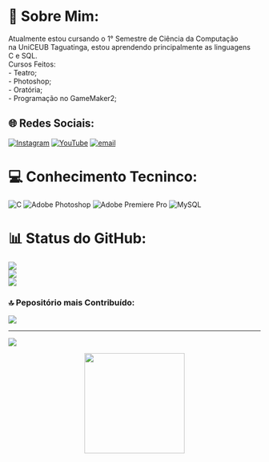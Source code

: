 # 💫 Sobre Mim:
Atualmente estou cursando o 1° Semestre de Ciência da Computação<br>na UniCEUB Taguatinga, estou aprendendo principalmente as linguagens<br>C e SQL.<br>Cursos Feitos:<br> - Teatro;<br> - Photoshop;<br> - Oratória;<br> - Programação no GameMaker2;


## 🌐 Redes Sociais:
[![Instagram](https://img.shields.io/badge/Instagram-%23E4405F.svg?logo=Instagram&logoColor=white)](https://instagram.com/@m00nts_) [![YouTube](https://img.shields.io/badge/YouTube-%23FF0000.svg?logo=YouTube&logoColor=white)](https://youtube.com/@@moooonts) [![email](https://img.shields.io/badge/Email-D14836?logo=gmail&logoColor=white)](mailto:murilo.monteiro@sempreceub.com) 

# 💻 Conhecimento Tecninco:
![C](https://img.shields.io/badge/c-%2300599C.svg?style=flat&logo=c&logoColor=white) ![Adobe Photoshop](https://img.shields.io/badge/adobe%20photoshop-%2331A8FF.svg?style=flat&logo=adobe%20photoshop&logoColor=white) ![Adobe Premiere Pro](https://img.shields.io/badge/Adobe%20Premiere%20Pro-9999FF.svg?style=flat&logo=Adobe%20Premiere%20Pro&logoColor=white) ![MySQL](https://img.shields.io/badge/mysql-4479A1.svg?style=flat&logo=mysql&logoColor=white)
# 📊 Status do GitHub:
![](https://github-readme-stats.vercel.app/api?username=Monts-30&theme=dark&hide_border=false&include_all_commits=false&count_private=false)<br/>
![](https://nirzak-streak-stats.vercel.app/?user=Monts-30&theme=dark&hide_border=false)<br/>
![](https://github-readme-stats.vercel.app/api/top-langs/?username=Monts-30&theme=dark&hide_border=false&include_all_commits=false&count_private=false&layout=compact)

### 🔝 Pepositório mais Contribuído:
![](https://github-contributor-stats.vercel.app/api?username=Monts-30&limit=5&theme=dark&combine_all_yearly_contributions=true)

---
[![](https://visitcount.itsvg.in/api?id=Monts-30&icon=1&color=11)](https://visitcount.itsvg.in)
<div align="center">
  <img height="200" src="https://i.pinimg.com/originals/bd/ec/4b/bdec4b1e34dc84a380e58f596766182d.gif"  />
</div>

###
